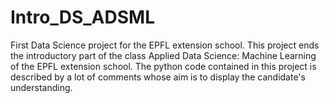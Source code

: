 # Intro_DS_ADSML
First Data Science project for the EPFL extension school.
This project ends the introductory part of the class Applied Data Science: Machine Learning of the EPFL extension school.
The python code contained in this project is described by a lot of comments whose aim is to display the candidate's understanding.
